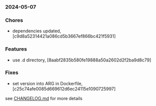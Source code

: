 ### 2024-05-07

### Chores
+ dependencies updated, [c9d8a52314421a086cd5b3667ef866bc421f5931]

### Features
+ use .d directory, [8aabf2835b580fe19888a50a2602d2f2ba9d8c79]

### Fixes
+ set version into ARG in Dockerfile, [c25c74afe0085d669612d6ec24115e1090725997]

see <a href='https://github.com/mrjackwills/mealpedant_backup_server/blob/main/CHANGELOG.md'>CHANGELOG.md</a> for more details
